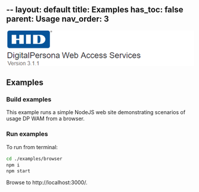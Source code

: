 --
layout: default
title: Examples
has_toc: false  
parent: Usage
nav_order: 3
---

![](../../docs/assets/HID-DPAM-svcs.png)
## Examples

### Build examples

This example runs a simple NodeJS web site demonstrating scenarios of usage DP WAM from a browser.

### Run examples

To run from terminal:

``` bash
cd ./examples/browser
npm i
npm start
```

Browse to http://localhost:3000/.
